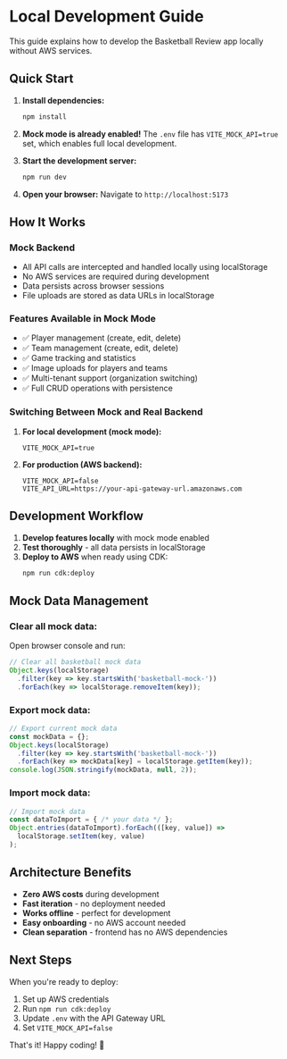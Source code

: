 # Local Development Guide

This guide explains how to develop the Basketball Review app locally without AWS services.

## Quick Start

1. **Install dependencies:**
   ```bash
   npm install
   ```

2. **Mock mode is already enabled!** 
   The `.env` file has `VITE_MOCK_API=true` set, which enables full local development.

3. **Start the development server:**
   ```bash
   npm run dev
   ```

4. **Open your browser:**
   Navigate to `http://localhost:5173`

## How It Works

### Mock Backend
- All API calls are intercepted and handled locally using localStorage
- No AWS services are required during development
- Data persists across browser sessions
- File uploads are stored as data URLs in localStorage

### Features Available in Mock Mode
- ✅ Player management (create, edit, delete)
- ✅ Team management (create, edit, delete) 
- ✅ Game tracking and statistics
- ✅ Image uploads for players and teams
- ✅ Multi-tenant support (organization switching)
- ✅ Full CRUD operations with persistence

### Switching Between Mock and Real Backend

1. **For local development (mock mode):**
   ```
   VITE_MOCK_API=true
   ```

2. **For production (AWS backend):**
   ```
   VITE_MOCK_API=false
   VITE_API_URL=https://your-api-gateway-url.amazonaws.com
   ```

## Development Workflow

1. **Develop features locally** with mock mode enabled
2. **Test thoroughly** - all data persists in localStorage
3. **Deploy to AWS** when ready using CDK:
   ```bash
   npm run cdk:deploy
   ```

## Mock Data Management

### Clear all mock data:
Open browser console and run:
```javascript
// Clear all basketball mock data
Object.keys(localStorage)
  .filter(key => key.startsWith('basketball-mock-'))
  .forEach(key => localStorage.removeItem(key));
```

### Export mock data:
```javascript
// Export current mock data
const mockData = {};
Object.keys(localStorage)
  .filter(key => key.startsWith('basketball-mock-'))
  .forEach(key => mockData[key] = localStorage.getItem(key));
console.log(JSON.stringify(mockData, null, 2));
```

### Import mock data:
```javascript
// Import mock data
const dataToImport = { /* your data */ };
Object.entries(dataToImport).forEach(([key, value]) => 
  localStorage.setItem(key, value)
);
```

## Architecture Benefits

- **Zero AWS costs** during development
- **Fast iteration** - no deployment needed
- **Works offline** - perfect for development
- **Easy onboarding** - no AWS account needed
- **Clean separation** - frontend has no AWS dependencies

## Next Steps

When you're ready to deploy:
1. Set up AWS credentials
2. Run `npm run cdk:deploy`
3. Update `.env` with the API Gateway URL
4. Set `VITE_MOCK_API=false`

That's it! Happy coding! 🏀